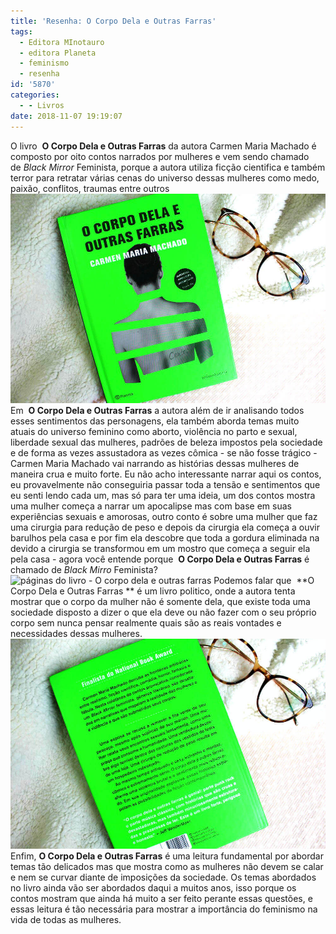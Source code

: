 ```yaml
---
title: 'Resenha: O Corpo Dela e Outras Farras'
tags:
  - Editora MInotauro
  - editora Planeta
  - feminismo
  - resenha
id: '5870'
categories:
  - - Livros
date: 2018-11-07 19:19:07
---
```


O livro  **O Corpo Dela e Outras Farras** da autora Carmen Maria Machado é composto por oito contos narrados por mulheres e vem sendo chamado de _Black Mirror_ Feminista, porque a autora utiliza ficção cientifica e também terror para retratar várias cenas do universo dessas mulheres como medo, paixão, conflitos, traumas entre outros ![Capa do livro - O corpo dela e outras farras](/images/2018/11/livro-o-corpo-dela-e-outras-farras.jpg "capa do livro - O corpo dela e outras farras") Em  **O Corpo Dela e Outras Farras** a autora além de ir analisando todos esses sentimentos das personagens, ela também aborda temas muito atuais do universo feminino como aborto, violência no parto e sexual, liberdade sexual das mulheres, padrões de beleza impostos pela sociedade e de forma as vezes assustadora as vezes cômica - se não fosse trágico - Carmen Maria Machado vai narrando as histórias dessas mulheres de maneira crua e muito forte. Eu não acho interessante narrar aqui os contos, eu provavelmente não conseguiria passar toda a tensão e sentimentos que eu senti lendo cada um, mas só para ter uma ideia, um dos contos mostra uma mulher começa a narrar um apocalipse mas com base em suas experiências sexuais e amorosas, outro conto é sobre uma mulher que faz uma cirurgia para redução de peso e depois da cirurgia ela começa a ouvir barulhos pela casa e por fim ela descobre que toda a gordura eliminada na devido a cirurgia se transformou em um mostro que começa a seguir ela pela casa - agora você entende porque  **O Corpo Dela e Outras Farras** é chamado de _Black Mirro_ Feminista? ![páginas do livro - O corpo dela e outras farras](/images/2018/11/páginas-do-livro-o-corpo-dela-e-outras-farras.jpg "páginas do livro O corpo dela e outras farras") Podemos falar que  **O Corpo Dela e Outras Farras ** é um livro politico, onde a autora tenta mostrar que o corpo da mulher não é somente dela, que existe toda uma sociedade disposto a dizer o que ela deve ou não fazer com o seu próprio corpo sem nunca pensar realmente quais são as reais vontades e necessidades dessas mulheres. ![contra-capa do livro - O corpo dela e outras farras](/images/2018/11/contra-capa-livro-o-corpo-dela-e-outras-farras.jpg "contra capa do livro - O corpo dela e outras farras") Enfim, **O Corpo Dela e Outras Farras** é uma leitura fundamental por abordar temas tão delicados mas que mostra como as mulheres não devem se calar e nem se curvar diante de imposições da sociedade. Os temas abordados no livro ainda vão ser abordados daqui a muitos anos, isso porque os contos mostram que ainda há muito a ser feito perante essas questões, e essas leitura é tão necessária para mostrar a importância do feminismo na vida de todas as mulheres.
